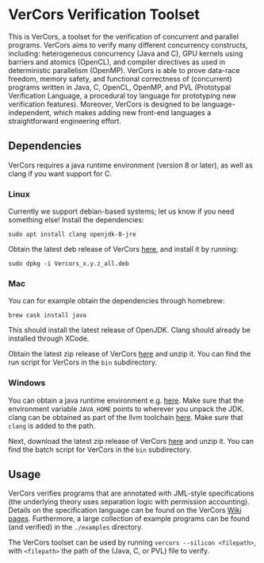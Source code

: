 VerCors Verification Toolset
=======

This is VerCors, a toolset for the verification of concurrent and parallel programs. VerCors aims to verify many different concurrency constructs, including: heterogeneous concurrency (Java and C), GPU kernels using barriers and atomics (OpenCL), and compiler directives as used in deterministic parallelism (OpenMP). VerCors is able to prove data-race freedom, memory safety, and functional correctness of (concurrent) programs written in Java, C, OpenCL, OpenMP, and PVL (Prototypal Verification Language, a procedural toy language for prototyping new verification features). Moreover, VerCors is designed to be language-independent, which makes adding new front-end languages a straightforward engineering effort.

## Dependencies
VerCors requires a java runtime environment (version 8 or later), as well as clang if you want support for C.

### Linux
Currently we support debian-based systems; let us know if you need something else! Install the dependencies:

```shell script
sudo apt install clang openjdk-8-jre 
```

Obtain the latest deb release of VerCors [here](https://github.com/utwente-fmt/vercors/releases/latest), and install it by running:

```shell script
sudo dpkg -i Vercors_x.y.z_all.deb
```

### Mac
You can for example obtain the dependencies through homebrew:

```shell script
brew cask install java
```

This should install the latest release of OpenJDK. Clang should already be installed through XCode.

Obtain the latest zip release of VerCors [here](https://github.com/utwente-fmt/vercors/releases/latest) and unzip it. You can find the run script for VerCors in the `bin` subdirectory.

### Windows
You can obtain a java runtime environment e.g. [here](https://jdk.java.net). Make sure that the environment variable `JAVA_HOME` points to wherever you unpack the JDK. clang can be obtained as part of the llvm toolchain [here](https://clang.llvm.org/). Make sure that `clang` is added to the path.

Next, download the latest zip release of VerCors [here](https://github.com/utwente-fmt/vercors/releases/latest) and unzip it. You can find the batch script for VerCors in the `bin` subdirectory.


## Usage
VerCors verifies programs that are annotated with JML-style specifications (the underlying theory uses separation logic with permission accounting). Details on the specification language can be found on the VerCors [Wiki pages](https://github.com/utwente-fmt/vercors/wiki). Furthermore, a large collection of example programs can be found (and verified) in the `./examples` directory.

The VerCors toolset can be used by running `vercors --silicon <filepath>`, with `<filepath>` the path of the (Java, C, or PVL) file to verify.